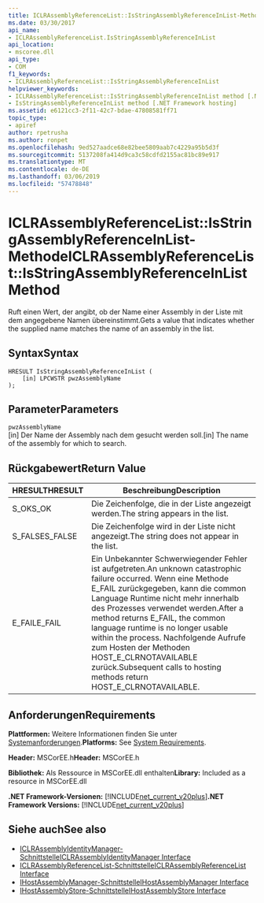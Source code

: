 ```yaml
---
title: ICLRAssemblyReferenceList::IsStringAssemblyReferenceInList-Methode
ms.date: 03/30/2017
api_name:
- ICLRAssemblyReferenceList.IsStringAssemblyReferenceInList
api_location:
- mscoree.dll
api_type:
- COM
f1_keywords:
- ICLRAssemblyReferenceList::IsStringAssemblyReferenceInList
helpviewer_keywords:
- ICLRAssemblyReferenceList::IsStringAssemblyReferenceInList method [.NET Framework hosting]
- IsStringAssemblyReferenceInList method [.NET Framework hosting]
ms.assetid: e6121cc3-2f11-42c7-bdae-47808581ff71
topic_type:
- apiref
author: rpetrusha
ms.author: ronpet
ms.openlocfilehash: 9ed527aadce68e82bee5809aab7c4229a95b5d3f
ms.sourcegitcommit: 5137208fa414d9ca3c58cdfd2155ac81bc89e917
ms.translationtype: MT
ms.contentlocale: de-DE
ms.lasthandoff: 03/06/2019
ms.locfileid: "57478848"
---
```

# <a name="iclrassemblyreferencelistisstringassemblyreferenceinlist-method"></a><span data-ttu-id="bb2f3-102">ICLRAssemblyReferenceList::IsStringAssemblyReferenceInList-Methode</span><span class="sxs-lookup"><span data-stu-id="bb2f3-102">ICLRAssemblyReferenceList::IsStringAssemblyReferenceInList Method</span></span>
<span data-ttu-id="bb2f3-103">Ruft einen Wert, der angibt, ob der Name einer Assembly in der Liste mit dem angegebene Namen übereinstimmt.</span><span class="sxs-lookup"><span data-stu-id="bb2f3-103">Gets a value that indicates whether the supplied name matches the name of an assembly in the list.</span></span>  
  
## <a name="syntax"></a><span data-ttu-id="bb2f3-104">Syntax</span><span class="sxs-lookup"><span data-stu-id="bb2f3-104">Syntax</span></span>  
  
```  
HRESULT IsStringAssemblyReferenceInList (  
    [in] LPCWSTR pwzAssemblyName  
);  
```  
  
## <a name="parameters"></a><span data-ttu-id="bb2f3-105">Parameter</span><span class="sxs-lookup"><span data-stu-id="bb2f3-105">Parameters</span></span>  
 `pwzAssemblyName`  
 <span data-ttu-id="bb2f3-106">[in] Der Name der Assembly nach dem gesucht werden soll.</span><span class="sxs-lookup"><span data-stu-id="bb2f3-106">[in] The name of the assembly for which to search.</span></span>  
  
## <a name="return-value"></a><span data-ttu-id="bb2f3-107">Rückgabewert</span><span class="sxs-lookup"><span data-stu-id="bb2f3-107">Return Value</span></span>  
  
|<span data-ttu-id="bb2f3-108">HRESULT</span><span class="sxs-lookup"><span data-stu-id="bb2f3-108">HRESULT</span></span>|<span data-ttu-id="bb2f3-109">Beschreibung</span><span class="sxs-lookup"><span data-stu-id="bb2f3-109">Description</span></span>|  
|-------------|-----------------|  
|<span data-ttu-id="bb2f3-110">S_OK</span><span class="sxs-lookup"><span data-stu-id="bb2f3-110">S_OK</span></span>|<span data-ttu-id="bb2f3-111">Die Zeichenfolge, die in der Liste angezeigt werden.</span><span class="sxs-lookup"><span data-stu-id="bb2f3-111">The string appears in the list.</span></span>|  
|<span data-ttu-id="bb2f3-112">S_FALSE</span><span class="sxs-lookup"><span data-stu-id="bb2f3-112">S_FALSE</span></span>|<span data-ttu-id="bb2f3-113">Die Zeichenfolge wird in der Liste nicht angezeigt.</span><span class="sxs-lookup"><span data-stu-id="bb2f3-113">The string does not appear in the list.</span></span>|  
|<span data-ttu-id="bb2f3-114">E_FAIL</span><span class="sxs-lookup"><span data-stu-id="bb2f3-114">E_FAIL</span></span>|<span data-ttu-id="bb2f3-115">Ein Unbekannter Schwerwiegender Fehler ist aufgetreten.</span><span class="sxs-lookup"><span data-stu-id="bb2f3-115">An unknown catastrophic failure occurred.</span></span> <span data-ttu-id="bb2f3-116">Wenn eine Methode E_FAIL zurückgegeben, kann die common Language Runtime nicht mehr innerhalb des Prozesses verwendet werden.</span><span class="sxs-lookup"><span data-stu-id="bb2f3-116">After a method returns E_FAIL, the common language runtime is no longer usable within the process.</span></span> <span data-ttu-id="bb2f3-117">Nachfolgende Aufrufe zum Hosten der Methoden HOST_E_CLRNOTAVAILABLE zurück.</span><span class="sxs-lookup"><span data-stu-id="bb2f3-117">Subsequent calls to hosting methods return HOST_E_CLRNOTAVAILABLE.</span></span>|  
  
## <a name="requirements"></a><span data-ttu-id="bb2f3-118">Anforderungen</span><span class="sxs-lookup"><span data-stu-id="bb2f3-118">Requirements</span></span>  
 <span data-ttu-id="bb2f3-119">**Plattformen:** Weitere Informationen finden Sie unter [Systemanforderungen](../../../../docs/framework/get-started/system-requirements.md).</span><span class="sxs-lookup"><span data-stu-id="bb2f3-119">**Platforms:** See [System Requirements](../../../../docs/framework/get-started/system-requirements.md).</span></span>  
  
 <span data-ttu-id="bb2f3-120">**Header:** MSCorEE.h</span><span class="sxs-lookup"><span data-stu-id="bb2f3-120">**Header:** MSCorEE.h</span></span>  
  
 <span data-ttu-id="bb2f3-121">**Bibliothek:** Als Ressource in MSCorEE.dll enthalten</span><span class="sxs-lookup"><span data-stu-id="bb2f3-121">**Library:** Included as a resource in MSCorEE.dll</span></span>  
  
 <span data-ttu-id="bb2f3-122">**.NET Framework-Versionen:** [!INCLUDE[net_current_v20plus](../../../../includes/net-current-v20plus-md.md)]</span><span class="sxs-lookup"><span data-stu-id="bb2f3-122">**.NET Framework Versions:** [!INCLUDE[net_current_v20plus](../../../../includes/net-current-v20plus-md.md)]</span></span>  
  
## <a name="see-also"></a><span data-ttu-id="bb2f3-123">Siehe auch</span><span class="sxs-lookup"><span data-stu-id="bb2f3-123">See also</span></span>
- [<span data-ttu-id="bb2f3-124">ICLRAssemblyIdentityManager-Schnittstelle</span><span class="sxs-lookup"><span data-stu-id="bb2f3-124">ICLRAssemblyIdentityManager Interface</span></span>](../../../../docs/framework/unmanaged-api/hosting/iclrassemblyidentitymanager-interface.md)
- [<span data-ttu-id="bb2f3-125">ICLRAssemblyReferenceList-Schnittstelle</span><span class="sxs-lookup"><span data-stu-id="bb2f3-125">ICLRAssemblyReferenceList Interface</span></span>](../../../../docs/framework/unmanaged-api/hosting/iclrassemblyreferencelist-interface.md)
- [<span data-ttu-id="bb2f3-126">IHostAssemblyManager-Schnittstelle</span><span class="sxs-lookup"><span data-stu-id="bb2f3-126">IHostAssemblyManager Interface</span></span>](../../../../docs/framework/unmanaged-api/hosting/ihostassemblymanager-interface.md)
- [<span data-ttu-id="bb2f3-127">IHostAssemblyStore-Schnittstelle</span><span class="sxs-lookup"><span data-stu-id="bb2f3-127">IHostAssemblyStore Interface</span></span>](../../../../docs/framework/unmanaged-api/hosting/ihostassemblystore-interface.md)
